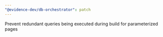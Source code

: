 ```yaml
---
"@evidence-dev/db-orchestrator": patch
---
```


Prevent redundant queries being executed during build for parameterized pages
